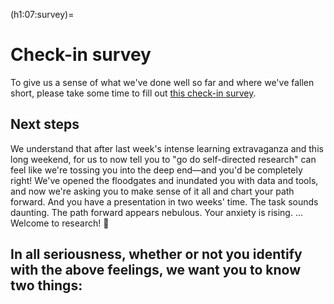 (h1:07:survey)=
# Check-in survey

To give us a sense of what we've done well so far and where we've fallen short, please take some time to fill out [this check-in survey](https://forms.gle/dtgH9RZcLvHkaDyEA).


## Next steps

We understand that after last week's intense learning extravaganza and this long weekend, for us to now tell you to "go do self-directed research" can feel like we're tossing you into the deep end—and you'd be completely right!
We've opened the floodgates and inundated you with data and tools, and now we're asking you to make sense of it all and chart your path forward.
And you have a presentation in two weeks' time.
The task sounds daunting.
The path forward appears nebulous.
Your anxiety is rising.
... Welcome to research! 🤣

In all seriousness, whether or not you identify with the above feelings, we want you to know two things:
- 
